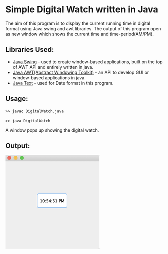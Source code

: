 # Simple Digital Watch written in Java
The aim of this program is to display the current running time in digital format using Java swing and awt libraries. The output of this program open as new window which shows the current time and time-period(AM/PM).

## Libraries Used:
* [Java Swing](https://www.javatpoint.com/java-swing) - used to create window-based applications, built on the top of AWT API and entirely written in java.
* [Java AWT(Abstract Windowing Toolkit)](https://www.javatpoint.com/java-awt) - an API to develop GUI or window-based applications in java.
* [Java Text](http://web.deu.edu.tr/doc/oreily/java/fclass/ch16_js.htm) - used for Date format in this program.

## Usage:
`>> javac DigitalWatch.java`

`>> java DigitalWatch`

A window pops up showing the digital watch.

## Output:
<img src="output.png" width = 300 height=300>